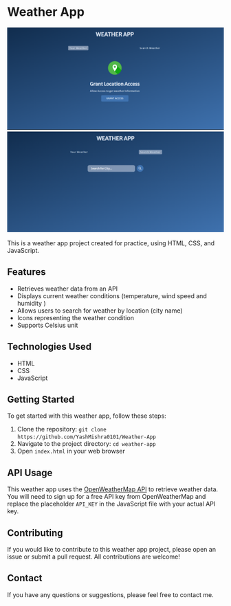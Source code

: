 # Weather App

![Password Generator Preview](./Assets/Screenshot%201.png)
![Password Generator Preview](./Assets/Screenshot%202.png)


This is a weather app project created for practice, using HTML, CSS, and JavaScript.

## Features

- Retrieves weather data from an API
- Displays current weather conditions (temperature, wind speed and humidity )
- Allows users to search for weather by location (city name)
- Icons representing the weather condition
- Supports Celsius unit
 

## Technologies Used

- HTML
- CSS
- JavaScript

## Getting Started

To get started with this weather app, follow these steps:

1. Clone the repository: `git clone https://github.com/YashMishra0101/Weather-App`
2. Navigate to the project directory: `cd weather-app`
3. Open `index.html` in your web browser

## API Usage

This weather app uses the [OpenWeatherMap API](https://openweathermap.org/) to retrieve weather data. You will need to sign up for a free API key from OpenWeatherMap and replace the placeholder `API_KEY` in the JavaScript file with your actual API key.

## Contributing

If you would like to contribute to this weather app project, please open an issue or submit a pull request. All contributions are welcome!


## Contact

If you have any questions or suggestions, please feel free to contact me.
